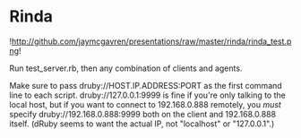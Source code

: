 Rinda
=====

!http://github.com/jaymcgavren/presentations/raw/master/rinda/rinda_test.png!

Run test_server.rb, then any combination of clients and agents.

Make sure to pass druby://HOST.IP.ADDRESS:PORT as the first command line to each script.  druby://127.0.0.1:9999 is fine if you're only talking to the local host, but if you want to connect to 192.168.0.888 remotely, you *must* specify druby://192.168.0.888:9999 both on the client and 192.168.0.888 itself.  (dRuby seems to want the actual IP, not "localhost" or "127.0.0.1".)